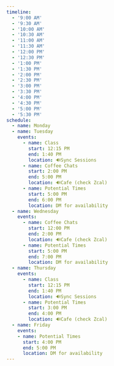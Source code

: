 ```yaml
---
timeline:
  - '9:00 AM'
  - '9:30 AM'
  - '10:00 AM'
  - '10:30 AM'
  - '11:00 AM'
  - '11:30 AM'
  - '12:00 PM'
  - '12:30 PM'
  - '1:00 PM'
  - '1:30 PM'
  - '2:00 PM'
  - '2:30 PM'
  - '3:00 PM'
  - '3:30 PM'
  - '4:00 PM'
  - '4:30 PM'
  - '5:00 PM'
  - '5:30 PM'
schedule:
  - name: Monday
  - name: Tuesday
    events:
      - name: Class
        start: 12:15 PM
        end: 1:40 PM
        location: 🔊Sync Sessions
      - name: Coffee Chats
        start: 2:00 PM
        end: 5:00 PM
        location: 🔊Cafe (check Zcal)
      - name: Potential Times
        start: 5:00 PM
        end: 6:00 PM
        location: DM for availability
  - name: Wednesday
    events:
      - name: Coffee Chats
        start: 12:00 PM
        end: 2:00 PM
        location: 🔊Cafe (check Zcal)
      - name: Potential Times
        start: 5:00 PM
        end: 7:00 PM
        location: DM for availability
  - name: Thursday
    events:
      - name: Class
        start: 12:15 PM
        end: 1:40 PM
        location: 🔊Sync Sessions
      - name: Potential Times
        start: 3:00 PM
        end: 4:00 PM
        location: 🔊Cafe (check Zcal)
  - name: Friday
    events:
    - name: Potential Times
      start: 4:00 PM
      end: 5:00 PM
      location: DM for availability
---
```

